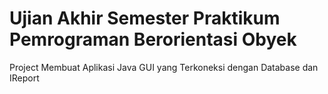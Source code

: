 # Ujian Akhir Semester Praktikum Pemrograman Berorientasi Obyek
Project Membuat Aplikasi Java GUI yang Terkoneksi dengan Database dan IReport
